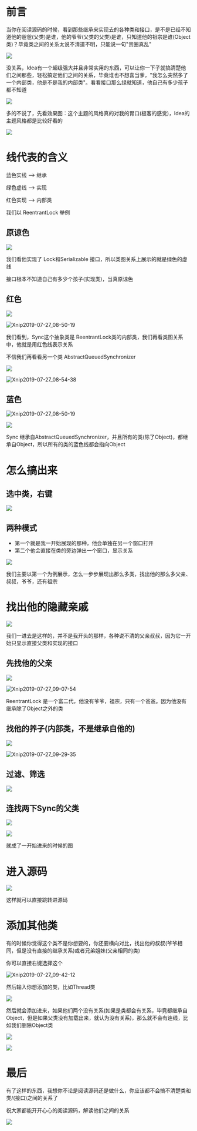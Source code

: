# 前言

当你在阅读源码的时候，看到那些继承来实现去的各种类和接口，是不是已经不知道他的爸爸(父类)是谁，他的爷爷(父类的父类)是谁，只知道他的祖宗是谁(Object类)？毕竟类之间的关系太说不清道不明，只能说一句"贵圈真乱"

![](img/504148354639e0a7ebfa343a8accf57f.0.jpg)

没关系，Idea有一个超级强大并且非常实用的东西，可以让你一下子就搞清楚他们之间那些，轻松搞定他们之间的关系，毕竟谁也不想喜当爹，"我怎么突然多了一个内部类，他是不是我的内部类"。看看接口那么绿就知道，他自己有多少孩子都不知道

![](img/f1eb0fb7e6cb3f3a4efd139f6655b87a.0.jpg)

多的不说了，先看效果图：这个主题的风格真的对我的胃口(极客的感觉)，Idea的主题风格都是比较好看的

![](img/Xnip2019-07-27_08-46-30.jpg)

# 线代表的含义

蓝色实线 --> 继承

绿色虚线 --> 实现

红色实现 --> 内部类



我们以 ReentrantLock 举例

## 原谅色

![](img/Xnip2019-07-27_08-49-57.jpg)

我们看他实现了 Lock和Serializable 接口，所以类图关系上展示的就是绿色的虚线

接口根本不知道自己有多少个孩子(实现类)，当真原谅色

## 红色

![](img/Xnip2019-07-27_08-50-11.jpg)

![Xnip2019-07-27_08-50-19](img/Xnip2019-07-27_08-50-19.jpg)

我们看到，Sync这个抽象类是 ReentrantLock类的内部类，我们再看类图关系中，他就是用红色线表示关系

不信我们再看看另一个类 AbstractQueuedSynchronizer

![](img/Xnip2019-07-27_08-54-30.jpg)

![Xnip2019-07-27_08-54-38](img/Xnip2019-07-27_08-54-38.jpg)

## 蓝色

![Xnip2019-07-27_08-50-19](img/Xnip2019-07-27_08-50-19.jpg)

![](img/Xnip2019-07-27_08-46-30.jpg)

Sync 继承自AbstractQueuedSynchronizer，并且所有的类(除了Object)，都继承自Object，所以所有的类的蓝色线都会指向Object

# 怎么搞出来

## 选中类，右键

![](img/Xnip2019-07-27_08-59-21.jpg)

## 两种模式

- 第一个就是我一开始展现的那种，他会单独在另一个窗口打开
- 第二个他会直接在类的旁边弹出一个窗口，显示关系

![](img/Xnip2019-07-27_08-00-39.jpg)

我们主要以第一个为例展示，怎么一步步展现出那么多类，找出他的那么多父亲、叔叔，爷爷，还有祖宗

# 找出他的隐藏亲戚

![](img/Xnip2019-07-27_09-04-20.jpg)

我们一进去是这样的，并不是我开头的那样，各种说不清的父亲叔叔，因为它一开始只显示直接父类和实现的接口

## 先找他的父亲

![](img/Xnip2019-07-27_09-07-38.jpg)

![Xnip2019-07-27_09-07-54](img/Xnip2019-07-27_09-07-54.jpg)

ReentrantLock 是一个富二代，他没有爷爷，祖宗，只有一个爸爸。因为他没有继承除了Object之外的类



## 找他的养子(内部类，不是继承自他的)

![](img/Xnip2019-07-27_09-29-28.jpg)

![Xnip2019-07-27_09-29-35](img/Xnip2019-07-27_09-29-35.jpg)

## 过滤、筛选

![](img/Xnip2019-07-27_09-20-53.jpg)

## 连找两下Sync的父类

![](img/Xnip2019-07-27_09-33-21.jpg)

![](img/Xnip2019-07-27_09-36-19.jpg)

就成了一开始进来的时候的图

# 进入源码

![](img/Xnip2019-07-27_09-37-53.jpg)

这样就可以直接跳转进源码

# 添加其他类

有的时候你觉得这个类不是你想要的，你还要横向对比，找出他的叔叔(爷爷相同，但是没有直接的继承关系)或者兄弟姐妹(父亲相同的类)

你可以直接右键选择这个

![Xnip2019-07-27_09-42-12](img/Xnip2019-07-27_09-42-12.jpg)

然后输入你想添加的类，比如Thread类

![](img/Xnip2019-07-27_09-43-09.jpg)

然后就会添加进来，如果他们两个没有关系(如果是类都会有关系，毕竟都继承自Object，但是如果父类没有加载出来，就认为没有关系)，那么就不会有连线，比如我们删除Object类

![](img/Xnip2019-07-27_09-42-00.jpg)

![](img/Xnip2019-07-27_09-46-18.jpg)

# 最后

有了这样的东西，我想你不论是阅读源码还是做什么，你应该都不会搞不清楚类和类/(接口)之间的关系了

祝大家都能开开心心的阅读源码，解读他们之间的关系

![](img/13a4f5ea0056fe76454272b442daab4f746f96e97cedc8fa989.0.jpg)